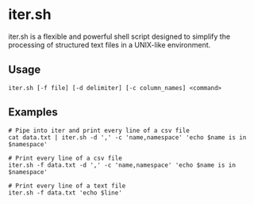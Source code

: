 # iter.sh

iter.sh is a flexible and powerful shell script designed to simplify the processing of structured text files in a UNIX-like environment. 

## Usage

```
iter.sh [-f file] [-d delimiter] [-c column_names] <command>
```

## Examples

```
# Pipe into iter and print every line of a csv file
cat data.txt | iter.sh -d ',' -c 'name,namespace' 'echo $name is in $namespace'
```

```
# Print every line of a csv file
iter.sh -f data.txt -d ',' -c 'name,namespace' 'echo $name is in $namespace'
```

```
# Print every line of a text file
iter.sh -f data.txt 'echo $line'
```
